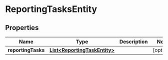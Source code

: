 
# ReportingTasksEntity

## Properties
Name | Type | Description | Notes
------------ | ------------- | ------------- | -------------
**reportingTasks** | [**List&lt;ReportingTaskEntity&gt;**](ReportingTaskEntity.md) |  |  [optional]



